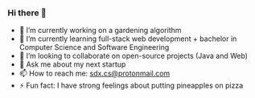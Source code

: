### Hi there 👋

- 🔭 I’m currently working on a gardening algorithm
- 🌱 I’m currently learning full-stack web development + bachelor in Computer Science and Software Engineering
- 👯 I’m looking to collaborate on open-source projects (Java and Web)
- 💬 Ask me about my next startup
- 📫 How to reach me: sdx.cs@protonmail.com
- ⚡ Fun fact: I have strong feelings about putting pineapples on pizza
